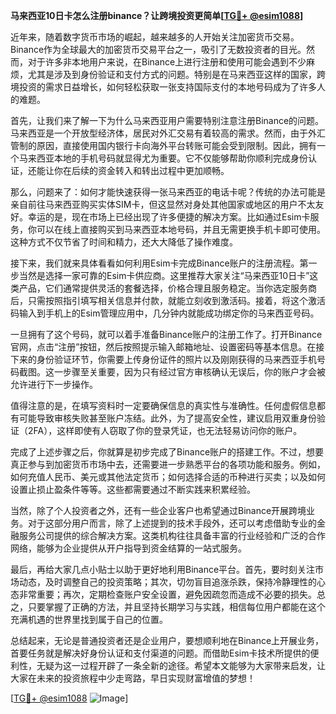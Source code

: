 **马来西亚10日卡怎么注册binance？让跨境投资更简单[[TG💪+ @esim1088](https://t.me/s/esim1088)]**

近年来，随着数字货币市场的崛起，越来越多的人开始关注加密货币交易。Binance作为全球最大的加密货币交易平台之一，吸引了无数投资者的目光。然而，对于许多非本地用户来说，在Binance上进行注册和使用可能会遇到不少麻烦，尤其是涉及到身份验证和支付方式的问题。特别是在马来西亚这样的国家，跨境投资的需求日益增长，如何轻松获取一张支持国际支付的本地号码成为了许多人的难题。

首先，让我们来了解一下为什么马来西亚用户需要特别注意注册Binance的问题。马来西亚是一个开放型经济体，居民对外汇交易有着较高的需求。然而，由于外汇管制的原因，直接使用国内银行卡向海外平台转账可能会受到限制。因此，拥有一个马来西亚本地的手机号码就显得尤为重要。它不仅能够帮助你顺利完成身份认证，还能让你在后续的资金转入和转出过程中更加顺畅。

那么，问题来了：如何才能快速获得一张马来西亚的电话卡呢？传统的办法可能是亲自前往马来西亚购买实体SIM卡，但这显然对身处其他国家或地区的用户不太友好。幸运的是，现在市场上已经出现了许多便捷的解决方案。比如通过Esim卡服务，你可以在线上直接购买到马来西亚本地号码，并且无需更换手机卡即可使用。这种方式不仅节省了时间和精力，还大大降低了操作难度。

接下来，我们就来具体看看如何利用Esim卡完成Binance账户的注册流程。第一步当然是选择一家可靠的Esim卡供应商。这里推荐大家关注“马来西亚10日卡”这类产品，它们通常提供灵活的套餐选择，价格合理且服务稳定。当你选定服务商后，只需按照指引填写相关信息并付款，就能立刻收到激活码。接着，将这个激活码输入到手机上的Esim管理应用中，几分钟内就能成功绑定你的马来西亚号码。

一旦拥有了这个号码，就可以着手准备Binance账户的注册工作了。打开Binance官网，点击“注册”按钮，然后按照提示输入邮箱地址、设置密码等基本信息。在接下来的身份验证环节，你需要上传身份证件的照片以及刚刚获得的马来西亚手机号码截图。这一步骤至关重要，因为只有经过官方审核确认无误后，你的账户才会被允许进行下一步操作。

值得注意的是，在填写资料时一定要确保信息的真实性与准确性。任何虚假信息都有可能导致审核失败甚至账户冻结。此外，为了提高安全性，建议启用双重身份验证（2FA），这样即使有人窃取了你的登录凭证，也无法轻易访问你的账户。

完成了上述步骤之后，你就算是初步完成了Binance账户的搭建工作。不过，想要真正参与到加密货币市场中去，还需要进一步熟悉平台的各项功能和服务。例如，如何充值人民币、美元或其他法定货币；如何选择合适的币种进行买卖；以及如何设置止损止盈条件等等。这些都需要通过不断实践来积累经验。

当然，除了个人投资者之外，还有一些企业客户也希望通过Binance开展跨境业务。对于这部分用户而言，除了上述提到的技术手段外，还可以考虑借助专业的金融服务公司提供的综合解决方案。这类机构往往具备丰富的行业经验和广泛的合作网络，能够为企业提供从开户指导到资金结算的一站式服务。

最后，再给大家几点小贴士以助于更好地利用Binance平台。首先，要时刻关注市场动态，及时调整自己的投资策略；其次，切勿盲目追涨杀跌，保持冷静理性的心态非常重要；再次，定期检查账户安全设置，避免因疏忽而造成不必要的损失。总之，只要掌握了正确的方法，并且坚持长期学习与实践，相信每位用户都能在这个充满机遇的世界里找到属于自己的位置。

总结起来，无论是普通投资者还是企业用户，要想顺利地在Binance上开展业务，首要任务就是解决好身份认证和支付渠道的问题。而借助Esim卡技术所提供的便利性，无疑为这一过程开辟了一条全新的途径。希望本文能够为大家带来启发，让大家在未来的投资旅程中少走弯路，早日实现财富增值的梦想！

[[TG💪+ @esim1088](https://t.me/s/esim1088) ![Image](https://i.postimg.cc/4NQfJmqS/Snipaste-2025-05-13-00-14-12.png)]